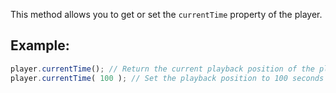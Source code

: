 This method allows you to get or set the `currentTime` property of the player.

## Example:
```javascript
player.currentTime(); // Return the current playback position of the player
player.currentTime( 100 ); // Set the playback position to 100 seconds (will seek)
```